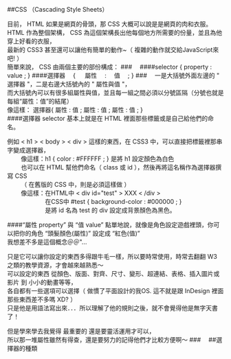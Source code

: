 ##CSS （Cascading Style Sheets）

目前， HTML 如果是網頁的骨頭，那 CSS 大概可以說是是網頁的肉和衣服。  
HTML 作為整個架構， CSS 為這個架構長出他每個地方所需要的份量，並且為他穿上好看的衣服，  
最新的 CSS3 甚至還可以讓他有簡單的動作~（ 複雜的動作就交給JavaScript來吧! ）  
簡單來說， CSS 由兩個主要的部份構成：
###　
####selector { property : value ; }
####選擇器　 { 　 屬性 　:　 值　 ; }
###　
一是大括號外面左邊的 " 選擇器 "，二是右邊大括號內的 " 屬性與值 "，  
而大括號內可以有很多組屬性與值，並且每一組之間必須以分號區隔（分號也就是每組“屬性：值”的結尾）  
像這樣： 選擇器{ 屬性 : 值 ; 屬性 : 值 ; 屬性 : 值 ; }  
####選擇器 selector
基本上就是在 HTML 裡面那些標籤或是自己給他們的命名。  

例如 < h1 > < body > < div > 這樣的東西，在 CSS3 中，可以直接把標籤裡那串字變成選擇器，  
　　 像這樣：h1 { color : #FFFFFF ; } 是將 h1 設定顏色為白色  
　　 也可以在 HTML 幫他們命名（ class 或 id ），然後再將這名稱作為選擇器撰寫 CSS  
　　 （ 在舊版的 CSS 中，則是必須這樣做 ）  
　　 像這樣：在HTML中 < div id="test" > XXX < /div >  
　　 　　　　在CSS中  #test { background-color : #000000 ; }
　　 　　　　是將 id 名為 test 的 div 設定成背景顏色為黑色。
  
####“屬性 property” 與 “值 value” 
點單地說，就像是角色設定遊戲裡頭，你可以把你的角色 “頭髮顏色(屬性)” 設定成 “紅色(值)”  
我想差不多是這個概念＠＠"...

只是它可以讓你設定的東西多得跟牛毛一樣，所以要時常使用，時常去翻翻 W3 之類的教學資源，才會越來越熟悉～  
可以設定的東西 從顏色、版面、對齊、尺寸、變形、超連結、表格、插入圖片或影片 到 小小的動畫等等，  
各自都有一些選項可以選擇（ 做慣了平面設計的我OS. 這不就是跟 InDesign 裡面那些東西差不多嗎 XD? ）  
只是他是用語法寫出來．．．所以理解了他的規則之後，就不會覺得他是無字天書了！

但是學來學去我覺得 最重要的 還是要靈活運用才可以，  
所以那一堆屬性雖然有得查，還是要努力的記得他們才比較方便啊～
###　
##選擇器的種類
